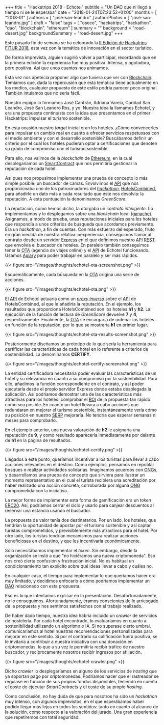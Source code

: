 +++
title = "Hackatrips 2018 - Echotel"
subtitle = "Un DAO que ni llegó a tiempo ni se le esperaba"
date = "2018-01-24T07:23:52+01:00"
months = [ "2018-01" ]
authors = [ "josé-san-leandro" ]
authorPhotos = [ "josé-san-leandro.jpg" ]
draft = "false"
tags = [ "osoco", "hackatrips", "hackathon", "dao", "blockchain", "ethereum" ]
summary = ""
background = "road-desert.jpg"
backgroundSummary = "road-desert.jpg"
+++

Este pasado fin de semana se ha celebrado la [II Edición de Hackatrips FITUR 2018](http://www.hackatrips.com), esta vez con la temática de innovación en el sector turístico.

De forma imprevista, alguien sugirió volver a participar, recordando que en la primera edición la experiencia fue muy positiva. Intensa, y agotadora, pero positiva.
Así que unos cuantos nos animamos.

Esta vez nos apetecía proponer algo que tuviera que ver con [Blockchain](https://en.wikipedia.org/wiki/Blockchain). Temíamos que, dada la repercusión que esta temática tiene actualmente en los medios, cualquier propuesta de este estilo podría parecer poco original.
También intuíamos que no sería fácil.

Nuestro equipo lo formamos José Canfrán, Adriana Varela, Caridad San Leandro, José San Leandro Ros, y yo. Nuestra idea la llamamos Echotel, y era una propuesta continuísta con la idea que presentamos en el primer Hackatrips: impulsar el turismo sostenible.

En esta ocasión nuestro *target* inicial eran los hoteles. &iquest;Cómo convencerles para impulsar un cambio real en cuanto a ofrecer servicios respetuosos con el medio ambiente y con el desarrollo sostenible?
Buscábamos definir un criterio por el cual los hoteles pudieran optar a certificaciones que denoten su grado de compromiso con el turismo sostenible.

Para ello, nos valimos de la *blockchain* de [Ethereum](https://en.wikipedia.org/wiki/Ethereum), en la cual desplegaríamos un [SmartContract](https://en.wikipedia.org/wiki/Smart_contract) que nos permitiría gestionar la reputación de cada hotel.

Así pues nos propusimos implementar una prueba de concepto lo más simple posible: un buscador de camas. Envolvimos el <abbr title="Application Programming Interface">[API](https://en.wikipedia.org/wiki/Application_programming_interface)</abbr> que nos proporcionaba uno de los patrocinadores del *[hackathon](https://en.wikipedia.org/wiki/Hackathon)*, [HotelsCombined](https://www.hotelscombined.es), para añadirle un dato más a cada resultado que éste nos devolvía: la reputación. A esta puntuación la denominamos *GreenScore*.

La reputación, como hemos dicho, la otorgaba un *contrato inteligente*. Lo implementamos y lo desplegamos sobre una *blockchain* local ([ganache](https://github.com/trufflesuite/ganache)). Asignamos, a modo de prueba, unas reputaciones iniciales para los hoteles que respondía a unos criterios de búsqueda que acordamos previamente. Era un *hackathon*, a fin de cuentas. Con más esfuerzo del esperado, fruto en gran medida de nuestra relativa inexperiencia, conseguimos llamar al contrato desde un servidor [Express](https://expressjs.com) en el que definimos nuestro <abbr title="Application Programming Interface">API</abbr> <abbr title="Representational State Transfer">[REST](https://en.wikipedia.org/wiki/Representational_state_transfer)</abbr> que envolvía el buscador de hoteles. En paralelo también conseguimos tener la <abbr title="Online Travel Agency">OTA</abbr> (agencia de viajes online) y el <abbr title="Application Programming Interface">API</abbr> de Echotel funcionando. Usamos [Apiary](https://apiary.io) para poder trabajar en paralelo y ser más rápidos.

{{< figure src="/images/thoughts/echotel-ota-screenshot.png" >}}

Esquemáticamente, cada búsqueda en la <abbr title="Online Travel Agency">OTA</abbr> origina una serie de acciones.

{{< figure src="/images/thoughts/echotel-ota.png" >}}

El <abbr title="Application Programming Interface">API</abbr> de Echotel actuaría como un *[proxy inverso](https://en.wikipedia.org/wiki/Reverse_proxy)* sobre el <abbr title="Application Programming Interface">API</abbr> de HotelsCombined, al que le añadiría la reputación. En el ejemplo, los resultados que proporciona HotelsCombined son los hoteles **h1** y **h2**. La ejecución de la función de lectura de *GreenScore* devuelve **7** y **4**, respectivamente. Finalmente, la <abbr title="Online Travel Agency">OTA</abbr> se encargaría de ordenar los hoteles en función de la reputación, por lo que se mostraría **h1** en primer lugar.

{{< figure src="/images/thoughts/echotel-ota-results-screenshot.png" >}}

Posteriormente diseñamos un prototipo de lo que sería la herramienta para certificar las características de cada hotel en lo referente a criterios de sostenibilidad. La denominamos **CERTIFY**.

{{< figure src="/images/thoughts/echotel-certify-screenshot.png" >}}

La entidad certificadora necesitaría poder evaluar las características de un hotel y su relevancia en cuanto a su compromiso por la sostenibilidad. Para ello, añadimos la función correspondiente en el contrato, y así poder ejecutarla desde el propio servidor Express donde estaba desplegada la aplicación. Así podríamos demostrar una de las características más atractivas para los hoteles: comprobar el <abbr title="Return on Investment">[ROI](https://en.wikipedia.org/wiki/Return_on_investment)</abbr> de la propuesta tan rápido como sea posible. En cuanto un hotel llevara a cabo acciones que redundaran en mejorar el turismo sostenible, instantáneamente vería cómo su posición en nuestro <abbr title="Search Engine Results Page">[SERP](https://en.wikipedia.org/wiki/Search_engine_results_page)</abbr> mejoraría. No tendría que esperar semanas ni meses para comprobarlo.

En el ejemplo anterior, una nueva valoración de **h2** le asignaría una reputación de **9**, y como resultado aparecería inmediatamente por delante de **h1** en la página de resultados.

{{< figure src="/images/thoughts/echotel-certify.png" >}}

Llegados a este punto, queríamos incentivar a los turistas para llevar a cabo acciones relevantes en el destino. Como ejemplos, pensamos en repoblar bosques o realizar actividades solidarias. Imaginamos acuerdos con <abbr title="Organizaciones no gubernamentales">ONG</abbr>s, y desarrollamos una prueba de concepto que sirviera para ilustrar un momento representativo en el cual el turista recibiera una acreditación por haber realizado una acción concreta, corroborada por alguna <abbr title="Organizaciones no gubernamentales">ONG</abbr> comprometida con la iniciativa.

La mejor forma de implementar esta forma de gamificación era un *token* [ERC20](https://en.wikipedia.org/wiki/ERC20). Así, podríamos cerrar el ciclo y usarlo para canjear descuentos al reservar una estancia usando el buscador.

La propuesta de valor tenía dos destinatarios. Por un lado, los hoteles, que tendrían la oportunidad de apostar por el turismo sostenible y así captar turistas comprometidos, y previsiblemente más atractivos para el hotel. Por otro lado, los turistas tendrían mecanismos para realizar acciones beneficiosas en el destino, y que les incentivaría económicamente.

Sólo necesitábamos implementar el *token*. Sin embargo, desde la organización se instó a que "no hiciéramos una nueva criptomoneda". Eso nos creó cierta confusión y frustración inicial. No es habitual un condicionamiento tan explícito sobre qué ideas llevar a cabo y cuáles no.

En cualquier caso, el tiempo para implementar lo que queríamos hacer era muy limitado, y decidimos enfocarlo a cómo podríamos implementar un <abbr title="Decentralized Autonomous Organization">[DAO](https://en.wikipedia.org/wiki/Decentralized_autonomous_organization)</abbr> relacionado con esta propuesta.

Eso es lo que intentamos explicar en la presentación. Desafortunadamente, no lo conseguimos. Afortunadamente, éramos conscientes de lo arriesgado de la propuesta y nos sentimos satisfechos con el trabajo realizado.

De haber dado tiempo, nuestra idea habría incluido un *crawler* de servicios de hostelería. Por cada hotel encontrado, lo evaluaríamos en cuanto a sostenibilidad utilizando un algoritmo o IA. Si no superase cierto umbral, comunicaríamos al hotel nuestras recomendaciones personalizadas para mejorar en este sentido. Si por el contrario su calificación fuera positiva, se le invitaría a contribuir a nuestra iniciativa con una donación en criptomonedas, lo que a su vez le permitiría recibir tráfico de nuestro buscador, y recíprocamente nosotros recibir ingresos por afiliación.

{{< figure src="/images/thoughts/echotel-crawler.png" >}}

Dicho *crawler* lo desplegaríamos en alguno de los servicios de *hosting* que ya soportan pago por criptomonedas. Podríamos hacer que el rastreador se regulase en función de sus propios fondos disponibles, teniendo en cuenta el coste de ejecutar *SmartContracts* y el coste de su propio *hosting*.

Como conclusión, no hay duda de que para nosotros ha sido un *hackathon* muy intenso, con algunos imprevistos, en el que esperábamos haber podido llegar más lejos en todos los sentidos: tanto en cuanto al alcance de la solución, como respecto a la valoración del jurado. Una gran experiencia que repetiremos con total seguridad.
